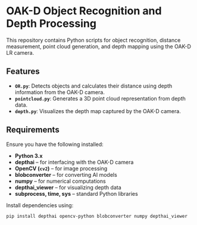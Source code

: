 # OAK-D Object Recognition and Depth Processing

This repository contains Python scripts for object recognition, distance measurement, point cloud generation, and depth mapping using the OAK-D LR camera.


##  Features

- **`OR.py`**: Detects objects and calculates their distance using depth information from the OAK-D camera.
- **`pointcloud.py`**: Generates a 3D point cloud representation from depth data.
- **`depth.py`**: Visualizes the depth map captured by the OAK-D camera.

##  Requirements

Ensure you have the following installed:

- **Python 3.x**  
- **depthai** – for interfacing with the OAK-D camera  
- **OpenCV (`cv2`)** – for image processing  
- **blobconverter** – for converting AI models  
- **numpy** – for numerical computations  
- **depthai_viewer** – for visualizing depth data  
- **subprocess, time, sys** – standard Python libraries  

Install dependencies using:

```bash
pip install depthai opencv-python blobconverter numpy depthai_viewer

